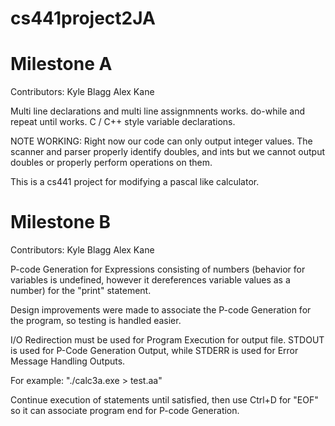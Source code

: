 cs441project2JA
===============

Milestone A
===========

Contributors:   Kyle Blagg
                Alex Kane

Multi line declarations and multi line assignmnents works.
do-while and repeat until works.
C / C++ style variable declarations.

NOTE WORKING: Right now our code can only output integer values.
The scanner and parser properly identify doubles, and ints but
we cannot output doubles or properly perform operations on them.

This is a cs441 project for modifying a pascal like calculator.

Milestone B
===========

Contributors:	Kyle Blagg
		Alex Kane

P-code Generation for Expressions consisting of numbers 
(behavior for variables is undefined, however it dereferences 
variable values as a number) for the "print" statement.

Design improvements were made to associate the P-code 
Generation for the program, so testing is handled easier.

I/O Redirection must be used for Program Execution for output file.
STDOUT is used for P-Code Generation Output, while STDERR is
used for Error Message Handling Outputs.

For example:
"./calc3a.exe > test.aa"

Continue execution of statements until satisfied, then use 
Ctrl+D for "EOF" so it can associate program end for P-code Generation.
